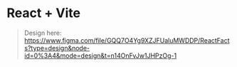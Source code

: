 # React + Vite

> Design here:
> https://www.figma.com/file/GQQ7O4Yg9XZJFUaluMWDDP/ReactFacts?type=design&node-id=0%3A4&mode=design&t=n14OnFvJw1JHPzOg-1
